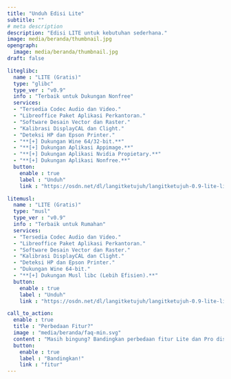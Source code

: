 ```yaml
---
title: "Unduh Edisi Lite"
subtitle: ""
# meta description
description: "Edisi LITE untuk kebutuhan sederhana."
image: media/beranda/thumbnail.jpg
opengraph:
  image: media/beranda/thumbnail.jpg
draft: false

liteglibc:
  name : "LITE (Gratis)"
  type: "glibc"
  type_ver : "v0.9"
  info : "Terbaik untuk Dukungan Nonfree"
  services:
  - "Tersedia Codec Audio dan Video."
  - "Libreoffice Paket Aplikasi Perkantoran."
  - "Software Desain Vector dan Raster."
  - "Kalibrasi DisplayCAL dan Clight."
  - "Deteksi HP dan Epson Printer."
  - "**[+] Dukungan Wine 64/32-bit.**"
  - "**[+] Dukungan Aplikasi Appimage.**"
  - "**[+] Dukungan Aplikasi Nvidia Propietary.**"
  - "**[+] Dukungan Aplikasi Nonfree.**"
  button:
    enable : true
    label : "Unduh"
    link : "https://osdn.net/dl/langitketujuh/langitketujuh-0.9-lite-live-x86_64-5.10.16_1-l0tqrke.iso"

litemusl:
  name : "LITE (Gratis)"
  type: "musl"
  type_ver : "v0.9"
  info : "Terbaik untuk Rumahan"
  services:
  - "Tersedia Codec Audio dan Video."
  - "Libreoffice Paket Aplikasi Perkantoran."
  - "Software Desain Vector dan Raster."
  - "Kalibrasi DisplayCAL dan Clight."
  - "Deteksi HP dan Epson Printer."
  - "Dukungan Wine 64-bit."
  - "**[+] Dukungan Musl libc (Lebih Efisien).**"
  button:
    enable : true
    label : "Unduh"
    link : "https://osdn.net/dl/langitketujuh/langitketujuh-0.9-lite-live-x86_64-musl-5.10.16_1-mxb6bf2.iso"

call_to_action:
  enable : true
  title : "Perbedaan Fitur?"
  image : "media/beranda/faq-min.svg"
  content : "Masih bingung? Bandingkan perbedaan fitur Lite dan Pro disini."
  button:
    enable : true
    label : "Bandingkan!"
    link : "fitur"
---
```

